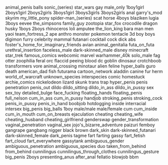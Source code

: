 animal_penis balls sonic_(series) star_wars gay male_only 1boy1girl 2boys1girl 2boys2girls 3boys1girl 3boys3girls 3boys2girls anal garry's_mod skyrim my_little_pony spider-man_(series) scat horse 4boys blaziken lugia 3boys eevee the_simpsons family_guy zootopia star_fox crocodile dragon husky 1boys 2boys rhinoceros loli amputee the_lion_king bara man men yaoi team_fortress_2 ape anthro monster pokemon tentacle 3d boy boys digimon furry celebrity mammal futanari cocktail cock dick abs foster's_home_for_imaginary_friends avian animal_genitalia futa_on_futa urethral_insertion faceless_male dark-skinned_male disney minecraft star_trek famous_comics webcomic marvel warhammer_40k solo_male fag otter zoophilia feral orc flaccid peeing blood dc goblin dinosaur crotchboob transformers vore animal_crossing minotaur alien feline hyper_balls guro death american_dad fish futurama cartoon_network aladdin canine fur herm world_of_warcraft unknown_species interspecies comic homestuck archie_comics nickelodeon lizard skunk trans trap hyper_penis penis penetration penis_out dildo dildo_sitting dildo_in_ass dildo_in_pussy sex sex_toy detailed_bulge face_fucking floating_hands floating_penis full_nelson cum_in_ass cum_in_pussy handjob stroking_penis stroking_cock penis_in_pussy penis_in_hand boobjob hotdogging inside interracial intersex big_penis big_balls 1boy male/male male/female cum cum_inside cum_in_mouth cum_on_breasts ejaculation cheating cheating_wife cheating_husband cheating_girlfriend genderswap gender_transformation vaginal_penetration vaginal_sex jojo's_bizarre_adventure paizuri femboy gangrape gangbang nigger black brown dark_skin dark-skinned_futanari dark-skinned_female dark_penis tagme fart farting gassy fart_fetish fart_cloud fart_everywhere gassytank ambiguous_gender ambiguous_penetration ambiguous_species duo taken_from_behind from_behind cunnilingus cunnilingus_through_clothes cunnilingus_gesture big_penis 2boys presenting_anus after_anal fellatio blowjob bbm
